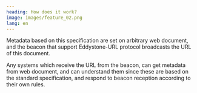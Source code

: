 ```yaml
---
heading: How does it work?
image: images/feature_02.png
lang: en
---
```

Metadata based on this specification are set on arbitrary web document, and the beacon that support Eddystone-URL protocol broadcasts the URL of this document.

Any systems which receive the URL from the beacon, can get metadata from web document, and can understand them since these are based on the standard specification, and respond to beacon reception according to their own rules.

